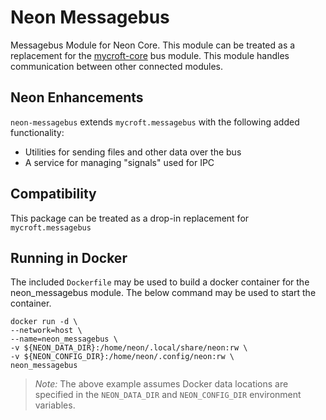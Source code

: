 # Neon Messagebus
Messagebus Module for Neon Core. This module can be treated as a replacement for the
[mycroft-core](https://github.com/MycroftAI/mycroft-core) bus module. This module handles communication between other 
connected modules.

## Neon Enhancements
`neon-messagebus` extends `mycroft.messagebus` with the following added functionality:
* Utilities for sending files and other data over the bus
* A service for managing "signals" used for IPC

## Compatibility
This package can be treated as a drop-in replacement for `mycroft.messagebus`

## Running in Docker
The included `Dockerfile` may be used to build a docker container for the neon_messagebus module. The below command may be used
to start the container.

```shell
docker run -d \
--network=host \
--name=neon_messagebus \
-v ${NEON_DATA_DIR}:/home/neon/.local/share/neon:rw \
-v ${NEON_CONFIG_DIR}:/home/neon/.config/neon:rw \
neon_messagebus
```

>*Note:* The above example assumes Docker data locations are specified in the `NEON_DATA_DIR` and `NEON_CONFIG_DIR`
> environment variables.
